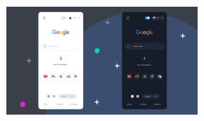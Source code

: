 ![App Screenshot](https://github.com/mahdinazmi/Flutter-Google-Redesign-UI/blob/main/thumbnail.jpg)
